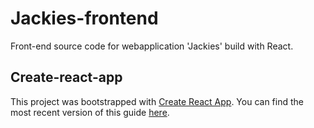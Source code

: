 # Jackies-frontend

Front-end source code for webapplication 'Jackies' build with React. 

## Create-react-app

This project was bootstrapped with [Create React App](https://github.com/facebookincubator/create-react-app).
You can find the most recent version of this guide [here](https://github.com/facebookincubator/create-react-app/blob/master/packages/react-scripts/template/README.md).